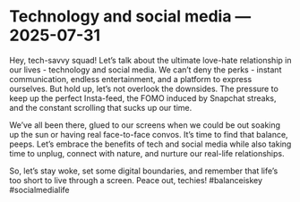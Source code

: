# Technology and social media — 2025-07-31

Hey, tech-savvy squad! Let’s talk about the ultimate love-hate relationship in our lives - technology and social media. We can’t deny the perks - instant communication, endless entertainment, and a platform to express ourselves. But hold up, let’s not overlook the downsides. The pressure to keep up the perfect Insta-feed, the FOMO induced by Snapchat streaks, and the constant scrolling that sucks up our time.

We’ve all been there, glued to our screens when we could be out soaking up the sun or having real face-to-face convos. It’s time to find that balance, peeps. Let’s embrace the benefits of tech and social media while also taking time to unplug, connect with nature, and nurture our real-life relationships.

So, let’s stay woke, set some digital boundaries, and remember that life’s too short to live through a screen. Peace out, techies! #balanceiskey #socialmedialife